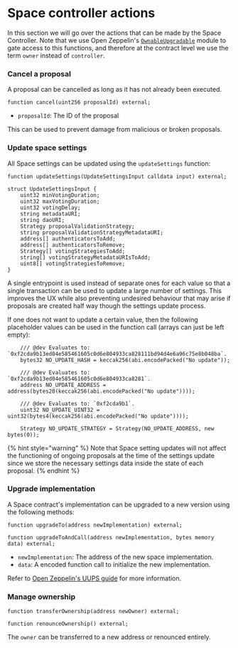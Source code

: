 # Space controller actions

In this section we will go over the actions that can be made by the Space Controller. Note that we use Open Zeppelin's [`OwnableUpgradable`](https://github.com/OpenZeppelin/openzeppelin-contracts-upgradeable/blob/master/contracts/access/OwnableUpgradeable.sol) module to gate access to this functions, and therefore at the contract level we use the term `owner` instead of `controller`.

### Cancel a proposal

A proposal can be cancelled as long as it has not already been executed.

```solidity
function cancel(uint256 proposalId) external;
```

* `proposalId`: The ID of the proposal

This can be used to prevent damage from malicious or broken proposals.

### Update space settings

All Space settings can be updated using the `updateSettings` function:

```solidity
function updateSettings(UpdateSettingsInput calldata input) external;

struct UpdateSettingsInput {
    uint32 minVotingDuration;
    uint32 maxVotingDuration;
    uint32 votingDelay;
    string metadataURI;
    string daoURI;
    Strategy proposalValidationStrategy;
    string proposalValidationStrategyMetadataURI;
    address[] authenticatorsToAdd;
    address[] authenticatorsToRemove;
    Strategy[] votingStrategiesToAdd;
    string[] votingStrategyMetadataURIsToAdd;
    uint8[] votingStrategiesToRemove;
}
```

A single entrypoint is used instead of separate ones for each value so that a single transaction can be used to update a large number of settings. This improves the UX while also preventing undesired behaviour that may arise if proposals are created half way though the settings update process.

If one does not want to update a certain value, then the following placeholder values can be used in the function call (arrays can just be left empty):

```solidity
    /// @dev Evaluates to: `0xf2cda9b13ed04e585461605c0d6e804933ca828111bd94d4e6a96c75e8b048ba`.
    bytes32 NO_UPDATE_HASH = keccak256(abi.encodePacked("No update"));

    /// @dev Evaluates to: `0xf2cda9b13ed04e585461605c0d6e804933ca8281`.
    address NO_UPDATE_ADDRESS = address(bytes20(keccak256(abi.encodePacked("No update"))));

    /// @dev Evaluates to: `0xf2cda9b1`.
    uint32 NO_UPDATE_UINT32 = uint32(bytes4(keccak256(abi.encodePacked("No update"))));
    
    Strategy NO_UPDATE_STRATEGY = Strategy(NO_UPDATE_ADDRESS, new bytes(0));
```

{% hint style="warning" %}
Note that Space setting updates will not affect the functioning of ongoing proposals at the time of the settings update since we store the necessary settings data inside the state of each proposal.
{% endhint %}

### Upgrade implementation

A Space contract's implementation can be upgraded to a new version using the following methods:

```solidity
function upgradeTo(address newImplementation) external; 

function upgradeToAndCall(address newImplementation, bytes memory data) external;
```

* `newImplementation`: The address of the new space implementation.
* `data`: A encoded function call to initialize the new implementation.

Refer to [Open Zeppelin's UUPS guide](https://docs.openzeppelin.com/contracts/4.x/api/proxy#UUPSUpgradeable) for more information.

### Manage ownership

```solidity
function transferOwnership(address newOwner) external;

function renounceOwnership() external; 
```

The `owner` can be transferred to a new address or renounced entirely.
